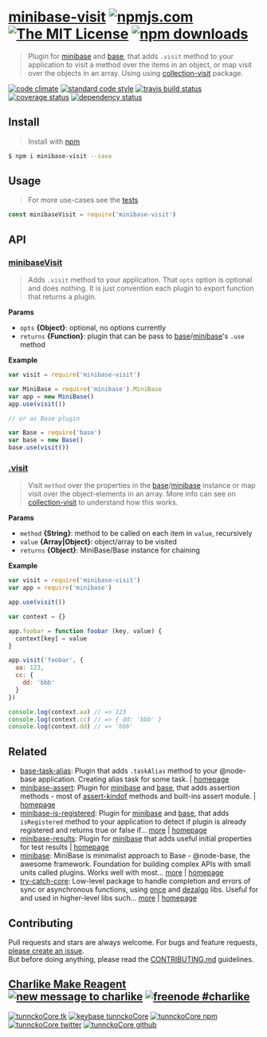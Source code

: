 # [minibase-visit][author-www-url] [![npmjs.com][npmjs-img]][npmjs-url] [![The MIT License][license-img]][license-url] [![npm downloads][downloads-img]][downloads-url] 

> Plugin for [minibase][] and [base][], that adds `.visit` method to your application to visit a method over the items in an object, or map visit over the objects in an array. Using using [collection-visit][] package.

[![code climate][codeclimate-img]][codeclimate-url] [![standard code style][standard-img]][standard-url] [![travis build status][travis-img]][travis-url] [![coverage status][coveralls-img]][coveralls-url] [![dependency status][david-img]][david-url]

## Install
> Install with [npm](https://www.npmjs.com/)

```sh
$ npm i minibase-visit --save
```

## Usage
> For more use-cases see the [tests](./test.js)

```js
const minibaseVisit = require('minibase-visit')
```

## API

### [minibaseVisit](index.js#L39)
> Adds `.visit` method to your application. That `opts` option is optional and does nothing. It is just convention each plugin to export function that returns a plugin.

**Params**

* `opts` **{Object}**: optional, no options currently    
* `returns` **{Function}**: plugin that can be pass to [base][]/[minibase][]'s `.use` method  

**Example**

```js
var visit = require('minibase-visit')

var MiniBase = require('minibase').MiniBase
var app = new MiniBase()
app.use(visit())

// or as Base plugin

var Base = require('base')
var base = new Base()
base.use(visit())
```

### [.visit](index.js#L84)
> Visit `method` over the properties in the [base][]/[minibase][] instance or map visit over the object-elements in an array. More info can see on [collection-visit][] to understand how this works.

**Params**

* `method` **{String}**: method to be called on each item in `value`, recursively    
* `value` **{Array|Object}**: object/array to be visited    
* `returns` **{Object}**: MiniBase/Base instance for chaining  

**Example**

```js
var visit = require('minibase-visit')
var app = require('minibase')

app.use(visit())

var context = {}

app.foobar = function foobar (key, value) {
  context[key] = value
}

app.visit('foobar', {
  aa: 123,
  cc: {
    dd: 'bbb'
  }
})

console.log(context.aa) // => 123
console.log(context.cc) // => { dd: 'bbb' }
console.log(context.dd) // => 'bbb'
```

## Related
- [base-task-alias](https://www.npmjs.com/package/base-task-alias): Plugin that adds `.taskAlias` method to your @node-base application. Creating alias task for some task. | [homepage](https://github.com/tunnckocore/base-task-alias#readme "Plugin that adds `.taskAlias` method to your @node-base application. Creating alias task for some task.")
- [minibase-assert](https://www.npmjs.com/package/minibase-assert): Plugin for [minibase][] and [base][], that adds assertion methods - most of [assert-kindof][] methods and built-ins assert module. | [homepage](https://github.com/node-minibase/minibase-assert#readme "Plugin for [minibase][] and [base][], that adds assertion methods - most of [assert-kindof][] methods and built-ins assert module.")
- [minibase-is-registered](https://www.npmjs.com/package/minibase-is-registered): Plugin for [minibase][] and [base][], that adds `isRegistered` method to your application to detect if plugin is already registered and returns true or false if… [more](https://github.com/node-minibase/minibase-is-registered#readme) | [homepage](https://github.com/node-minibase/minibase-is-registered#readme "Plugin for [minibase][] and [base][], that adds `isRegistered` method to your application to detect if plugin is already registered and returns true or false if named plugin is already registered on the instance.")
- [minibase-results](https://www.npmjs.com/package/minibase-results): Plugin for [minibase][] that adds useful initial properties for test results | [homepage](https://github.com/node-minibase/minibase-results#readme "Plugin for [minibase][] that adds useful initial properties for test results")
- [minibase](https://www.npmjs.com/package/minibase): MiniBase is minimalist approach to Base - @node-base, the awesome framework. Foundation for building complex APIs with small units called plugins. Works well with most… [more](https://github.com/node-minibase/minibase#readme) | [homepage](https://github.com/node-minibase/minibase#readme "MiniBase is minimalist approach to Base - @node-base, the awesome framework. Foundation for building complex APIs with small units called plugins. Works well with most of the already existing [base][] plugins.")
- [try-catch-core](https://www.npmjs.com/package/try-catch-core): Low-level package to handle completion and errors of sync or asynchronous functions, using [once][] and [dezalgo][] libs. Useful for and used in higher-level libs such… [more](https://github.com/hybridables/try-catch-core#readme) | [homepage](https://github.com/hybridables/try-catch-core#readme "Low-level package to handle completion and errors of sync or asynchronous functions, using [once][] and [dezalgo][] libs. Useful for and used in higher-level libs such as [always-done][] to handle completion of anything.")

## Contributing
Pull requests and stars are always welcome. For bugs and feature requests, [please create an issue](https://github.com/node-minibase/minibase-visit/issues/new).  
But before doing anything, please read the [CONTRIBUTING.md](./CONTRIBUTING.md) guidelines.

## [Charlike Make Reagent](http://j.mp/1stW47C) [![new message to charlike][new-message-img]][new-message-url] [![freenode #charlike][freenode-img]][freenode-url]

[![tunnckoCore.tk][author-www-img]][author-www-url] [![keybase tunnckoCore][keybase-img]][keybase-url] [![tunnckoCore npm][author-npm-img]][author-npm-url] [![tunnckoCore twitter][author-twitter-img]][author-twitter-url] [![tunnckoCore github][author-github-img]][author-github-url]

[always-done]: https://github.com/hybridables/always-done
[base]: https://github.com/node-base/base
[collection-visit]: https://github.com/jonschlinkert/collection-visit
[dezalgo]: https://github.com/npm/dezalgo
[minibase]: https://github.com/node-minibase/minibase
[once]: https://github.com/isaacs/once

[npmjs-url]: https://www.npmjs.com/package/minibase-visit
[npmjs-img]: https://img.shields.io/npm/v/minibase-visit.svg?label=minibase-visit

[license-url]: https://github.com/node-minibase/minibase-visit/blob/master/LICENSE
[license-img]: https://img.shields.io/npm/l/minibase-visit.svg

[downloads-url]: https://www.npmjs.com/package/minibase-visit
[downloads-img]: https://img.shields.io/npm/dm/minibase-visit.svg

[codeclimate-url]: https://codeclimate.com/github/node-minibase/minibase-visit
[codeclimate-img]: https://img.shields.io/codeclimate/github/node-minibase/minibase-visit.svg

[travis-url]: https://travis-ci.org/node-minibase/minibase-visit
[travis-img]: https://img.shields.io/travis/node-minibase/minibase-visit/master.svg

[coveralls-url]: https://coveralls.io/r/node-minibase/minibase-visit
[coveralls-img]: https://img.shields.io/coveralls/node-minibase/minibase-visit.svg

[david-url]: https://david-dm.org/node-minibase/minibase-visit
[david-img]: https://img.shields.io/david/node-minibase/minibase-visit.svg

[standard-url]: https://github.com/feross/standard
[standard-img]: https://img.shields.io/badge/code%20style-standard-brightgreen.svg

[author-www-url]: http://www.tunnckocore.tk
[author-www-img]: https://img.shields.io/badge/www-tunnckocore.tk-fe7d37.svg

[keybase-url]: https://keybase.io/tunnckocore
[keybase-img]: https://img.shields.io/badge/keybase-tunnckocore-8a7967.svg

[author-npm-url]: https://www.npmjs.com/~tunnckocore
[author-npm-img]: https://img.shields.io/badge/npm-~tunnckocore-cb3837.svg

[author-twitter-url]: https://twitter.com/tunnckoCore
[author-twitter-img]: https://img.shields.io/badge/twitter-@tunnckoCore-55acee.svg

[author-github-url]: https://github.com/tunnckoCore
[author-github-img]: https://img.shields.io/badge/github-@tunnckoCore-4183c4.svg

[freenode-url]: http://webchat.freenode.net/?channels=charlike
[freenode-img]: https://img.shields.io/badge/freenode-%23charlike-5654a4.svg

[new-message-url]: https://github.com/tunnckoCore/ama
[new-message-img]: https://img.shields.io/badge/ask%20me-anything-green.svg

[assert-kindof]: https://github.com/tunnckocore/assert-kindof